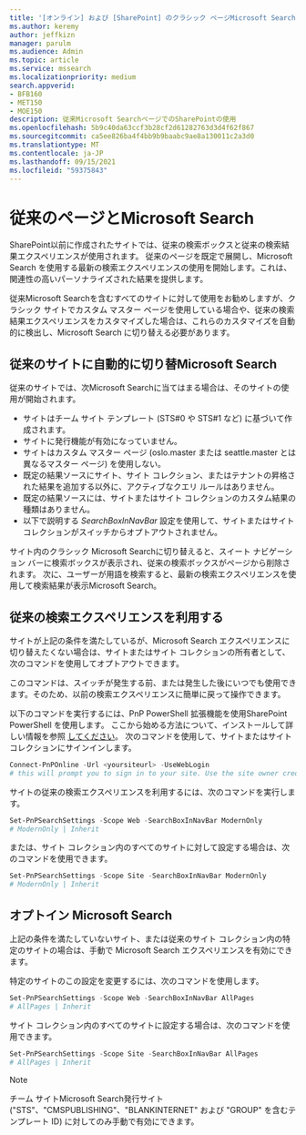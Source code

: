 ```yaml
---
title: '[オンライン] および [SharePoint] のクラシック ページMicrosoft Search'
ms.author: keremy
author: jeffkizn
manager: parulm
ms.audience: Admin
ms.topic: article
ms.service: mssearch
ms.localizationpriority: medium
search.appverid:
- BFB160
- MET150
- MOE150
description: 従来Microsoft SearchページでのSharePointの使用
ms.openlocfilehash: 5b9c40da63ccf3b28cf2d61282763d3d4f62f867
ms.sourcegitcommit: ca5ee826ba4f4bb9b9baabc9ae8a130011c2a3d0
ms.translationtype: MT
ms.contentlocale: ja-JP
ms.lasthandoff: 09/15/2021
ms.locfileid: "59375843"
---
```

# <a name="classic-pages-and-microsoft-search"></a>従来のページとMicrosoft Search

SharePoint以前に作成されたサイトでは、従来の検索ボックスと従来の検索結果エクスペリエンスが使用されます。 従来のページを既定で展開し、Microsoft Search を使用する最新の検索エクスペリエンスの使用を開始します。これは、関連性の高いパーソナライズされた結果を提供します。

従来Microsoft Searchを含むすべてのサイトに対して使用をお勧めしますが、クラシック サイトでカスタム マスター ページを使用している場合や、従来の検索結果エクスペリエンスをカスタマイズした場合は、これらのカスタマイズを自動的に検出し、Microsoft Search に切り替える必要があります。

## <a name="classic-sites-that-will-automatically-switch-to-microsoft-search"></a>従来のサイトに自動的に切り替Microsoft Search

従来のサイトでは、次Microsoft Searchに当てはまる場合は、そのサイトの使用が開始されます。

* サイトはチーム サイト テンプレート (STS#0 や STS#1 など) に基づいて作成されます。
* サイトに発行機能が有効になっていません。
* サイトはカスタム マスター ページ (oslo.master または seattle.master とは異なるマスター ページ) を使用しない。
* 既定の結果ソースにサイト、サイト コレクション、またはテナントの昇格された結果を追加する以外に、アクティブなクエリ ルールはありません。
* 既定の結果ソースには、サイトまたはサイト コレクションのカスタム結果の種類はありません。
* 以下で説明する *SearchBoxInNavBar* 設定を使用して、サイトまたはサイト コレクションがスイッチからオプトアウトされません。

サイト内のクラシック Microsoft Searchに切り替えると、スイート ナビゲーション バーに検索ボックスが表示され、従来の検索ボックスがページから削除されます。 次に、ユーザーが用語を検索すると、最新の検索エクスペリエンスを使用して検索結果が表示Microsoft Search。

## <a name="staying-with-the-classic-search-experience"></a>従来の検索エクスペリエンスを利用する

サイトが上記の条件を満たしているが、Microsoft Search エクスペリエンスに切り替えたくない場合は、サイトまたはサイト コレクションの所有者として、次のコマンドを使用してオプトアウトできます。

このコマンドは、スイッチが発生する前、または発生した後にいつでも使用できます。そのため、以前の検索エクスペリエンスに簡単に戻って操作できます。

以下のコマンドを実行するには、PnP PowerShell 拡張機能を使用SharePoint PowerShell を使用します。 ここから始める方法について、インストールして詳しい情報を参照 [してください](/powershell/sharepoint/sharepoint-pnp/sharepoint-pnp-cmdlets?view=sharepoint-ps)。 次のコマンドを使用して、サイトまたはサイト コレクションにサインインします。

```powershell
Connect-PnPOnline -Url <yoursiteurl> -UseWebLogin
# this will prompt you to sign in to your site. Use the site owner credentials.
```

サイトの従来の検索エクスペリエンスを利用するには、次のコマンドを実行します。

```powershell
Set-PnPSearchSettings -Scope Web -SearchBoxInNavBar ModernOnly
# ModernOnly | Inherit
```

または、サイト コレクション内のすべてのサイトに対して設定する場合は、次のコマンドを使用できます。

```powershell
Set-PnPSearchSettings -Scope Site -SearchBoxInNavBar ModernOnly
# ModernOnly | Inherit
```

## <a name="opting-into-microsoft-search"></a>オプトイン Microsoft Search

上記の条件を満たしていないサイト、または従来のサイト コレクション内の特定のサイトの場合は、手動で Microsoft Search エクスペリエンスを有効にできます。

特定のサイトのこの設定を変更するには、次のコマンドを使用します。

```powershell
Set-PnPSearchSettings -Scope Web -SearchBoxInNavBar AllPages
# AllPages | Inherit
```

サイト コレクション内のすべてのサイトに設定する場合は、次のコマンドを使用できます。

```powershell
Set-PnPSearchSettings -Scope Site -SearchBoxInNavBar AllPages
# AllPages | Inherit
```

> [!NOTE]
> チーム サイトMicrosoft Search発行サイト ("STS"、"CMSPUBLISHING"、"BLANKINTERNET" および "GROUP" を含むテンプレート ID) に対してのみ手動で有効にできます。